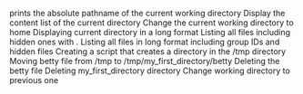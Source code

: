 prints the absolute pathname of the current working directory
Display the content list of the current directory
Change the current working directory to home
Displaying current directory in a long format
Listing all files including hidden ones with .
Listing all files in long format including group IDs and hidden files
Creating a script that creates a directory in the /tmp directory
Moving betty file from /tmp to /tmp/my_first_directory/betty
Deleting the betty file
Deleting my_first_directory directory
Change working directory to previous one